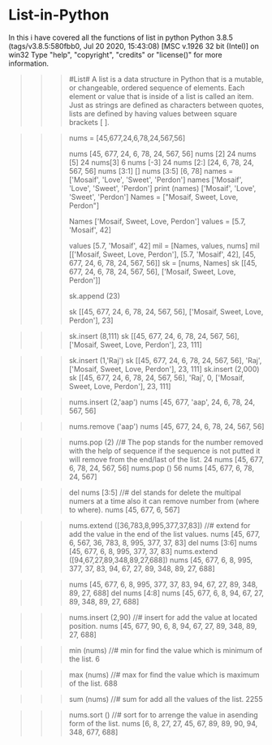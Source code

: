 # List-in-Python
In this i have covered all the functions of list in python 
Python 3.8.5 (tags/v3.8.5:580fbb0, Jul 20 2020, 15:43:08) [MSC v.1926 32 bit (Intel)] on win32
Type "help", "copyright", "credits" or "license()" for more information.
>>> 
>>> #List#
A list is a data structure in Python that is a mutable, or changeable, ordered sequence of elements. 
Each element or value that is inside of a list is called an item. 
Just as strings are defined as characters between quotes, lists are defined by having values between square brackets [ ].


>>> nums = [45,677,24,6,78,24,567,56]
>>> 
>>> nums
[45, 677, 24, 6, 78, 24, 567, 56]
>>> nums [2]
24
>>> nums [5]
24
>>> nums[3]
6
>>> nums [-3]
24
>>> nums [2:]
[24, 6, 78, 24, 567, 56]
>>> nums [3:1]
[]
>>> nums [3:5]
[6, 78]
>>> names = ['Mosaif', 'Love', 'Sweet', 'Perdon']
>>> names
['Mosaif', 'Love', 'Sweet', 'Perdon']
>>> print (names)
['Mosaif', 'Love', 'Sweet', 'Perdon']
>>> Names = ["Mosaif, Sweet, Love, Perdon"]
>>> 
>>> 
>>> Names
['Mosaif, Sweet, Love, Perdon']
>>> values = [5.7, 'Mosaif', 42]
>>> 
>>> values
[5.7, 'Mosaif', 42]
>>> mil = [Names, values, nums]
>>> mil
[['Mosaif, Sweet, Love, Perdon'], [5.7, 'Mosaif', 42], [45, 677, 24, 6, 78, 24, 567, 56]]
>>> sk = [nums, Names]
>>> sk
[[45, 677, 24, 6, 78, 24, 567, 56], ['Mosaif, Sweet, Love, Perdon']]
>>> 
>>> sk.append (23)
>>> 
>>> sk
[[45, 677, 24, 6, 78, 24, 567, 56], ['Mosaif, Sweet, Love, Perdon'], 23]

>>> sk.insert (8,111)
>>> sk
[[45, 677, 24, 6, 78, 24, 567, 56], ['Mosaif, Sweet, Love, Perdon'], 23, 111]

>>> sk.insert (1,'Raj')
>>> sk
[[45, 677, 24, 6, 78, 24, 567, 56], 'Raj', ['Mosaif, Sweet, Love, Perdon'], 23, 111]
>>> sk.insert (2,000)
>>> sk
[[45, 677, 24, 6, 78, 24, 567, 56], 'Raj', 0, ['Mosaif, Sweet, Love, Perdon'], 23, 111]

>>> nums.insert (2,'aap')
>>> nums
[45, 677, 'aap', 24, 6, 78, 24, 567, 56]

>>> nums.remove ('aap')
>>> nums
[45, 677, 24, 6, 78, 24, 567, 56]

>>> nums.pop (2)       //# The pop stands for the number removed with the help of sequence if the sequence is not putted it will remove from the end/last of the list.
24
>>> nums
[45, 677, 6, 78, 24, 567, 56]
>>> nums.pop ()
56
>>> nums
[45, 677, 6, 78, 24, 567]

>>> del nums [3:5]      //# del stands for delete the multipal numers at a time also it can remove number from (where to where).
>>> nums
[45, 677, 6, 567]

>>> nums.extend ([36,783,8,995,377,37,83])       //# extend for add the value in the end of the list values.
>>> nums
[45, 677, 6, 567, 36, 783, 8, 995, 377, 37, 83]
>>> del nums [3:6]
>>> nums
[45, 677, 6, 8, 995, 377, 37, 83]
>>> nums.extend ([94,67,27,89,348,89,27,688])
>>> nums
[45, 677, 6, 8, 995, 377, 37, 83, 94, 67, 27, 89, 348, 89, 27, 688]

>>> nums
[45, 677, 6, 8, 995, 377, 37, 83, 94, 67, 27, 89, 348, 89, 27, 688]
>>> del nums [4:8]
>>> nums
[45, 677, 6, 8, 94, 67, 27, 89, 348, 89, 27, 688]

>>> nums.insert (2,90)      //# insert for add the value at located position.
>>> nums
[45, 677, 90, 6, 8, 94, 67, 27, 89, 348, 89, 27, 688]

>>> min (nums)      //# min for find the value which is minimum of the list.
6

>>> max (nums)      //# max for find the value which is maximum of the list.
688

>>> sum (nums)      //# sum for add all the values of the list.
2255

>>> nums.sort ()    //# sort for to arrenge the value in asending form of the list.
>>> nums
[6, 8, 27, 27, 45, 67, 89, 89, 90, 94, 348, 677, 688]
>>> 
